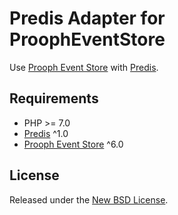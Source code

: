 Predis Adapter for ProophEventStore
=====================================

Use [Prooph Event Store](https://github.com/prooph/event-store) with [Predis](https://github.com/nrk/predis).

Requirements
------------
- PHP >= 7.0
- [Predis](https://github.com/nrk/predis) ^1.0
- [Prooph Event Store](https://github.com/prooph/event-store) ^6.0

License
-------

Released under the [New BSD License](https://github.com/prooph/event-store-doctrine-adapter/blob/master/LICENSE).
